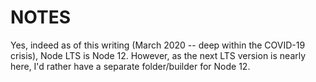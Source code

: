 # NOTES

Yes, indeed as of this writing (March 2020 -- deep within the COVID-19 crisis),
Node LTS is Node 12. However, as the next LTS version is nearly here, I'd rather
have a separate folder/builder for Node 12.
